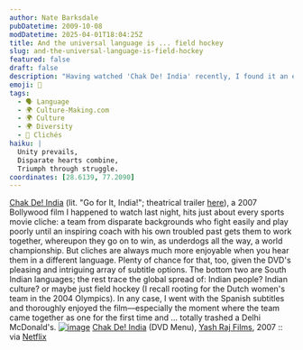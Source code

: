 ```yaml
---
author: Nate Barksdale
pubDatetime: 2009-10-08
modDatetime: 2025-04-01T18:04:25Z
title: And the universal language is ... field hockey
slug: and-the-universal-language-is-field-hockey
featured: false
draft: false
description: "Having watched 'Chak De! India' recently, I found it an entertaining take on the sports underdog narrative, enriched by its cultural nuances."
emoji: 🏑
tags:
  - 🗣️ Language
  - 🌍 Culture-Making.com
  - 🌍 Culture
  - 🌍 Diversity
  - 📖 Clichés
haiku: |
  Unity prevails,  
  Disparate hearts combine,  
  Triumph through struggle.
coordinates: [28.6139, 77.2090]
---
```


[Chak De! India](http://en.wikipedia.org/wiki/Chak_De!_India) (lit. "Go for It, India!"; theatrical trailer [here](http://www.youtube.com/watch?v=_NWwrarwqPE)), a 2007 Bollywood film I happened to watch last night, hits just about every sports movie cliche: a team from disparate backgrounds who fight easily and play poorly until an inspiring coach with his own troubled past gets them to work together, whereupon they go on to win, as underdogs all the way, a world championship. But cliches are always much more enjoyable when you hear them in a different language. Plenty of chance for that, too, given the DVD's pleasing and intriguing array of subtitle options. The bottom two are South Indian languages; the rest trace the global spread of: Indian people? Indian culture? or maybe just field hockey (I recall rooting for the Dutch women's team in the 2004 Olympics). In any case, I went with the Spanish subtitles and thoroughly enjoyed the film—especially the moment where the team came together as one for the first time and ... totally trashed a Delhi McDonald's. [![image](http://culture-making.com/media/photo.jpg)](http://en.wikipedia.org/wiki/Chak_De!_India)
[Chak De! India](http://en.wikipedia.org/wiki/Chak_De!_India) (DVD Menu), [Yash Raj Films](http://www.yashrajfilms.com/), 2007 :: via [Netflix](http://web.archive.org/web/20100814141355/http://www.netflix.com:80/Movie/Chak_De_India/70077853?)
